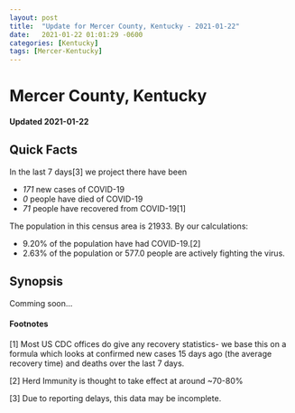 ```yaml
---
layout: post
title:  "Update for Mercer County, Kentucky - 2021-01-22"
date:   2021-01-22 01:01:29 -0600
categories: [Kentucky]
tags: [Mercer-Kentucky]
---
```


# Mercer County, Kentucky
#### Updated 2021-01-22

## Quick Facts

In the last 7 days[3] we project there have been
- *171* new cases of COVID-19
- *0* people have died of COVID-19
- *71* people have recovered from COVID-19[1]

The population in this census area is 21933. By our calculations:
- 9.20% of the population have had COVID-19.[2]
- 2.63% of the population or 577.0 people are actively fighting the virus.

## Synopsis

Comming soon...


#### Footnotes

[1] Most US CDC offices do give any recovery statistics- we base this on a formula which looks at confirmed new cases
15 days ago (the average recovery time) and deaths over the last 7 days.

[2] Herd Immunity is thought to take effect at around ~70-80%

[3] Due to reporting delays, this data may be incomplete.
 
    